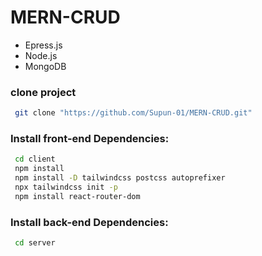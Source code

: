 # MERN-CRUD

- Epress.js
- Node.js
- MongoDB

### clone project

```bash
 git clone "https://github.com/Supun-01/MERN-CRUD.git"
```

### Install front-end Dependencies:

```bash
 cd client
 npm install
 npm install -D tailwindcss postcss autoprefixer
 npx tailwindcss init -p
 npm install react-router-dom
```

### Install back-end Dependencies:

```bash
 cd server
```

